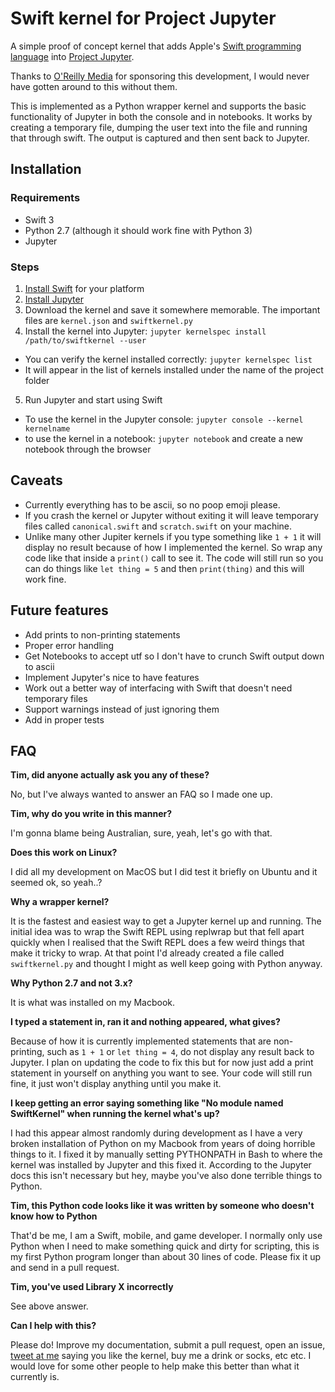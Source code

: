 # Swift kernel for Project Jupyter

A simple proof of concept kernel that adds Apple's [Swift programming language](https://swift.org) into [Project Jupyter](https://jupyter.org).

Thanks to [O'Reilly Media](http://www.oreilly.com) for sponsoring this development, I would never have gotten around to this without them.

This is implemented as a Python wrapper kernel and supports the basic functionality of Jupyter in both the console and in notebooks.
It works by creating a temporary file, dumping the user text into the file and running that through swift.
The output is captured and then sent back to Jupyter.

## Installation

### Requirements

- Swift 3
- Python 2.7 (although it should work fine with Python 3)
- Jupyter

### Steps

1. [Install Swift](https://swift.org/download/) for your platform
2. [Install Jupyter](http://jupyter.org/install.html)
3. Download the kernel and save it somewhere memorable. The important files are `kernel.json` and `swiftkernel.py`
4. Install the kernel into Jupyter: `jupyter kernelspec install /path/to/swiftkernel --user`
  - You can verify the kernel installed correctly: `jupyter kernelspec list`
  - It will appear in the list of kernels installed under the name of the project folder
5. Run Jupyter and start using Swift
  - To use the kernel in the Jupyter console: `jupyter console --kernel kernelname`
  - to use the kernel in a notebook: `jupyter notebook` and create a new notebook through the browser

## Caveats

- Currently everything has to be ascii, so no poop emoji please.
- If you crash the kernel or Jupyter without exiting it will leave temporary files called `canonical.swift` and `scratch.swift` on your machine.
- Unlike many other Jupiter kernels if you type something like `1 + 1` it will display no result because of how I implemented the kernel. So wrap any code like that inside a `print()` call to see it. The code will still run so you can do things like `let thing = 5` and then `print(thing)` and this will work fine.

## Future features

- Add prints to non-printing statements
- Proper error handling
- Get Notebooks to accept utf so I don't have to crunch Swift output down to ascii
- Implement Jupyter's nice to have features
- Work out a better way of interfacing with Swift that doesn't need temporary files
- Support warnings instead of just ignoring them
- Add in proper tests

## FAQ

**Tim, did anyone actually ask you any of these?**

No, but I've always wanted to answer an FAQ so I made one up.

**Tim, why do you write in this manner?**

I'm gonna blame being Australian, sure, yeah, let's go with that.

**Does this work on Linux?**

I did all my development on MacOS but I did test it briefly on Ubuntu and it seemed ok, so yeah..?

**Why a wrapper kernel?**

It is the fastest and easiest way to get a Jupyter kernel up and running. The initial idea was to wrap the Swift REPL using replwrap but that fell apart quickly when I realised that the Swift REPL does a few weird things that make it tricky to wrap. At that point I'd already created a file called `swiftkernel.py` and thought I might as well keep going with Python anyway.

**Why Python 2.7 and not 3.x?**

It is what was installed on my Macbook.

**I typed a statement in, ran it and nothing appeared, what gives?**

Because of how it is currently implemented statements that are non-printing, such as `1 + 1` or `let thing = 4`, do not display any result back to Jupyter. I plan on updating the code to fix this but for now just add a print statement in yourself on anything you want to see. Your code will still run fine, it just won't display anything until you make it.

**I keep getting an error saying something like "No module named SwiftKernel" when running the kernel what's up?**

I had this appear almost randomly during development as I have a very broken installation of Python on my Macbook from years of doing horrible things to it. I fixed it by manually setting PYTHONPATH in Bash to where the kernel was installed by Jupyter and this fixed it. According to the Jupyter docs this isn't necessary but hey, maybe you've also done terrible things to Python.

**Tim, this Python code looks like it was written by someone who doesn't know how to Python**

That'd be me, I am a Swift, mobile, and game developer. I normally only use Python when I need to make something quick and dirty for scripting, this is my first Python program longer than about 30 lines of code.
Please fix it up and send in a pull request.

**Tim, you've used Library X incorrectly**

See above answer.

**Can I help with this?**

Please do! Improve my documentation, submit a pull request, open an issue, [tweet at me](https://twitter.com/the_mcjones) saying you like the kernel, buy me a drink or socks, etc etc. I would love for some other people to help make this better than what it currently is.
